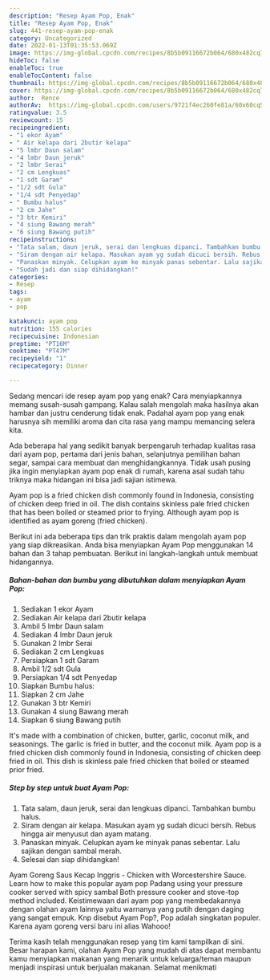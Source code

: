 ```yaml
---
description: "Resep Ayam Pop, Enak"
title: "Resep Ayam Pop, Enak"
slug: 441-resep-ayam-pop-enak
category: Uncategorized
date: 2022-01-13T01:35:53.069Z
image: https://img-global.cpcdn.com/recipes/8b5b09116672b064/680x482cq70/ayam-pop-foto-resep-utama.jpg
hideToc: false
enableToc: true
enableTocContent: false
thumbnail: https://img-global.cpcdn.com/recipes/8b5b09116672b064/680x482cq70/ayam-pop-foto-resep-utama.jpg
cover: https://img-global.cpcdn.com/recipes/8b5b09116672b064/680x482cq70/ayam-pop-foto-resep-utama.jpg
author:  Rence
authorAv:  https://img-global.cpcdn.com/users/9721f4ec260fe81a/60x60cq50/avatar.jpg
ratingvalue: 3.5
reviewcount: 15
recipeingredient:
- "1 ekor Ayam"
- " Air kelapa dari 2butir kelapa"
- "5 lmbr Daun salam"
- "4 lmbr Daun jeruk"
- "2 lmbr Serai"
- "2 cm Lengkuas"
- "1 sdt Garam"
- "1/2 sdt Gula"
- "1/4 sdt Penyedap"
- " Bumbu halus"
- "2 cm Jahe"
- "3 btr Kemiri"
- "4 siung Bawang merah"
- "6 siung Bawang putih"
recipeinstructions:
- "Tata salam, daun jeruk, serai dan lengkuas dipanci. Tambahkan bumbu halus."
- "Siram dengan air kelapa. Masukan ayam yg sudah dicuci bersih. Rebus hingga air menyusut dan ayam matang."
- "Panaskan minyak. Celupkan ayam ke minyak panas sebentar. Lalu sajikan dengan sambal merah."
- "Sudah jadi dan siap dihidangkan!"
categories:
- Resep
tags:
- ayam
- pop

katakunci: ayam pop 
nutrition: 155 calories
recipecuisine: Indonesian
preptime: "PT16M"
cooktime: "PT47M"
recipeyield: "1"
recipecategory: Dinner

---
```



Sedang mencari ide resep ayam pop yang enak? Cara menyiapkannya memang susah-susah gampang. Kalau salah mengolah maka hasilnya akan hambar dan justru cenderung tidak enak. Padahal ayam pop yang enak harusnya sih memiliki aroma dan cita rasa yang mampu memancing selera kita.


Ada beberapa hal yang sedikit banyak berpengaruh terhadap kualitas rasa dari ayam pop, pertama dari jenis bahan, selanjutnya pemilihan bahan segar, sampai cara membuat dan menghidangkannya. Tidak usah pusing jika ingin menyiapkan ayam pop enak di rumah, karena asal sudah tahu triknya maka hidangan ini bisa jadi sajian istimewa.

Ayam pop is a fried chicken dish commonly found in Indonesia, consisting of chicken deep fried in oil. The dish contains skinless pale fried chicken that has been boiled or steamed prior to frying. Although ayam pop is identified as ayam goreng (fried chicken).


Berikut ini ada beberapa tips dan trik praktis dalam mengolah ayam pop yang siap dikreasikan. Anda bisa menyiapkan Ayam Pop menggunakan 14 bahan dan 3 tahap pembuatan. Berikut ini langkah-langkah untuk membuat hidangannya.

<!--inarticleads1-->

##### Bahan-bahan dan bumbu yang dibutuhkan dalam menyiapkan Ayam Pop:

1. Sediakan 1 ekor Ayam
1. Sediakan  Air kelapa dari 2butir kelapa
1. Ambil 5 lmbr Daun salam
1. Sediakan 4 lmbr Daun jeruk
1. Gunakan 2 lmbr Serai
1. Sediakan 2 cm Lengkuas
1. Persiapkan 1 sdt Garam
1. Ambil 1/2 sdt Gula
1. Persiapkan 1/4 sdt Penyedap
1. Siapkan  Bumbu halus:
1. Siapkan 2 cm Jahe
1. Gunakan 3 btr Kemiri
1. Gunakan 4 siung Bawang merah
1. Siapkan 6 siung Bawang putih


It&#39;s made with a combination of chicken, butter, garlic, coconut milk, and seasonings. The garlic is fried in butter, and the coconut milk. Ayam pop is a fried chicken dish commonly found in Indonesia, consisting of chicken deep fried in oil. This dish is skinless pale fried chicken that boiled or steamed prior fried. 

<!--inarticleads2-->

##### Step by step untuk buat Ayam Pop:

1. Tata salam, daun jeruk, serai dan lengkuas dipanci. Tambahkan bumbu halus.
1. Siram dengan air kelapa. Masukan ayam yg sudah dicuci bersih. Rebus hingga air menyusut dan ayam matang.
1. Panaskan minyak. Celupkan ayam ke minyak panas sebentar. Lalu sajikan dengan sambal merah.
1. Selesai dan siap dihidangkan!

Ayam Goreng Saus Kecap Inggris - Chicken with Worcestershire Sauce. Learn how to make this popular ayam pop Padang using your pressure cooker served with spicy sambal Both pressure cooker and stove-top method included. Keistimewaan dari ayam pop yang membedakannya dengan olahan ayam lainnya yaitu warnanya yang putih dengan daging yang sangat empuk. Knp disebut Ayam Pop?, Pop adalah singkatan populer. Karena ayam goreng versi baru ini alias Wahooo! 

Terima kasih telah menggunakan resep yang tim kami tampilkan di sini. Besar harapan kami, olahan Ayam Pop yang mudah di atas dapat membantu kamu menyiapkan makanan yang menarik untuk keluarga/teman maupun menjadi inspirasi untuk berjualan makanan. Selamat menikmati
